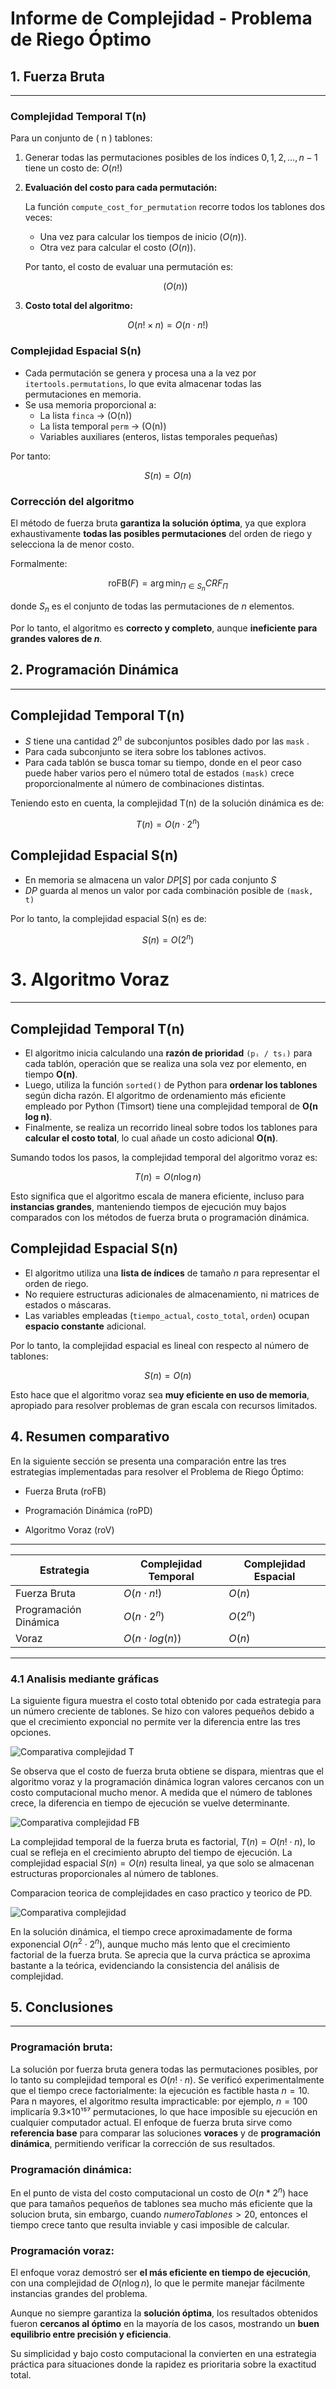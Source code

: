# Informe de Complejidad - Problema de Riego Óptimo

## 1. Fuerza Bruta

---

### Complejidad Temporal T(n)

Para un conjunto de ( n ) tablones:

1. Generar todas las permutaciones posibles de los índices $0, 1, 2, \dots, n-1$ tiene un costo de: $O(n!)$
2. **Evaluación del costo para cada permutación:**
    
    La función `compute_cost_for_permutation` recorre todos los tablones dos veces:
    
    - Una vez para calcular los tiempos de inicio $(O(n))$.
    - Otra vez para calcular el costo $(O(n))$.
    
    Por tanto, el costo de evaluar una permutación es:
    
    $$
    (O(n))
    $$
    
3. **Costo total del algoritmo:**

$$
O(n! \times n) = O(n \cdot n!)
$$

### Complejidad Espacial S(n)

- Cada permutación se genera y procesa una a la vez por `itertools.permutations`, lo que evita almacenar todas las permutaciones en memoria.
- Se usa memoria proporcional a:
    - La lista `finca` → (O(n))
    - La lista temporal `perm` → (O(n))
    - Variables auxiliares (enteros, listas temporales pequeñas)

Por tanto:

$$
S(n) = O(n)
$$

### Corrección del algoritmo

El método de fuerza bruta **garantiza la solución óptima**, ya que explora exhaustivamente **todas las posibles permutaciones** del orden de riego y selecciona la de menor costo.

Formalmente:

$$
\text{roFB}(F) = \arg\min_{\Pi \in S_n} CRF_{\Pi}
$$

donde $S_n$ es el conjunto de todas las permutaciones de $n$ elementos.

Por lo tanto, el algoritmo es **correcto y completo**, aunque **ineficiente para grandes valores de $n$**.

## 2. Programación Dinámica

---

## Complejidad Temporal T(n)

- $S$ tiene una cantidad $2^n$  de subconjuntos posibles dado por las `mask` .
- Para cada subconjunto se itera sobre los tablones activos.
- Para cada tablón se busca tomar su tiempo, donde en el peor caso puede haber varios pero el número total de estados `(mask)` crece proporcionalmente al número de combinaciones distintas.

Teniendo esto en cuenta, la complejidad T(n) de la solución dinámica es de:

$$
T(n) = O(n \cdot 2^n)
$$

## Complejidad Espacial S(n)

- En memoria se almacena un valor $DP[S]$ por cada conjunto $S$
- $DP$ guarda al menos un valor por cada combinación posible de `(mask, t)`

Por lo tanto, la complejidad espacial S(n) es de:

$$
S(n) = O(2^n)
$$

# 3. Algoritmo Voraz

---

## Complejidad Temporal T(n)

- El algoritmo inicia calculando una **razón de prioridad** `(pᵢ / tsᵢ)` para cada tablón, operación que se realiza una sola vez por elemento, en tiempo **O(n)**.
- Luego, utiliza la función `sorted()` de Python para **ordenar los tablones** según dicha razón.
El algoritmo de ordenamiento más eficiente empleado por Python (Timsort) tiene una complejidad temporal de **O(n log n)**.
- Finalmente, se realiza un recorrido lineal sobre todos los tablones para **calcular el costo total**, lo cual añade un costo adicional **O(n)**.

Sumando todos los pasos, la complejidad temporal del algoritmo voraz es:

$$
T(n) = O(n \log n)
$$

Esto significa que el algoritmo escala de manera eficiente, incluso para **instancias grandes**, manteniendo tiempos de ejecución muy bajos comparados con los métodos de fuerza bruta o programación dinámica.

## Complejidad Espacial S(n)

- El algoritmo utiliza una **lista de índices** de tamaño *n* para representar el orden de riego.
- No requiere estructuras adicionales de almacenamiento, ni matrices de estados o máscaras.
- Las variables empleadas (`tiempo_actual`, `costo_total`, `orden`) ocupan **espacio constante** adicional.

Por lo tanto, la complejidad espacial es lineal con respecto al número de tablones:

$$
S(n) = O(n)
$$

Esto hace que el algoritmo voraz sea **muy eficiente en uso de memoria**, apropiado para resolver problemas de gran escala con recursos limitados.

## 4. Resumen comparativo

En la siguiente sección se presenta una comparación entre las tres estrategias implementadas para resolver el Problema de Riego Óptimo:

- Fuerza Bruta (roFB)

- Programación Dinámica (roPD)

- Algoritmo Voraz (roV)

---

| Estrategia | Complejidad Temporal | Complejidad Espacial |
| ---------------------- | -------------------- | -------------------- |
| Fuerza Bruta | $O(n \cdot n!)$  | $O(n)$ |
| Programación Dinámica  | $O(n \cdot 2^n)$ | $O(2^n)$ |
| Voraz | $O(n \cdot log (n))$ | $O(n)$ |

---

### 4.1 Analisis mediante gráficas

La siguiente figura muestra el costo total obtenido por cada estrategia para un número creciente de tablones. Se hizo con valores pequeños debido a que el crecimiento exponcial no permite ver la diferencia entre las tres opciones.

![Comparativa complejidad T](imagenes/complejidades.jpg)

Se observa que el costo de fuerza bruta obtiene se dispara, mientras que el algoritmo voraz y la programación dinámica logran valores cercanos con un costo computacional mucho menor.
A medida que el número de tablones crece, la diferencia en tiempo de ejecución se vuelve determinante.

![Comparativa complejidad FB](imagenes/FB.jpg)

La complejidad temporal de la fuerza bruta es factorial, $T(n)=O(n!⋅n)$, lo cual se refleja en el crecimiento abrupto del tiempo de ejecución. La complejidad espacial $S(n)=O(n)$ resulta lineal, ya que solo se almacenan estructuras proporcionales al número de tablones.

Comparacion teorica de complejidades en caso practico y teorico de PD.

![Comparativa complejidad](imagenes/PD1.png)

En la solución dinámica, el tiempo crece aproximadamente de forma exponencial $O(n^2 \cdot 2^n)$, aunque mucho más lento que el crecimiento factorial de la fuerza bruta. Se aprecia que la curva práctica se aproxima bastante a la teórica, evidenciando la consistencia del análisis de complejidad.

## 5. Conclusiones

---

### Programación bruta:

La solución por fuerza bruta genera todas las permutaciones posibles, por lo tanto su complejidad temporal es
$O(n!⋅n)$.
Se verificó experimentalmente que el tiempo crece factorialmente: la ejecución es factible hasta $n=10$.
Para n mayores, el algoritmo resulta impracticable: por ejemplo, $n=100$ implicaría 9.3×10¹⁵⁷ permutaciones, lo que hace imposible su ejecución en cualquier computador actual.
El enfoque de fuerza bruta sirve como **referencia base** para comparar las soluciones **voraces** y de **programación dinámica**, permitiendo verificar la corrección de sus resultados.

### Programación dinámica:

En el punto de vista del costo computacional un costo de $O(n*2^n)$ hace que para tamaños pequeños de tablones sea mucho más eficiente que la solucion bruta, sin embargo, cuando $numeroTablones > 20$, entonces el tiempo crece tanto que resulta inviable y casi imposible de calcular.

### Programación voraz:

El enfoque voraz demostró ser **el más eficiente en tiempo de ejecución**, con una complejidad de $O(n \log n)$, lo que le permite manejar fácilmente instancias grandes del problema.

Aunque no siempre garantiza la **solución óptima**, los resultados obtenidos fueron **cercanos al óptimo** en la mayoría de los casos, mostrando un **buen equilibrio entre precisión y eficiencia**.

Su simplicidad y bajo costo computacional la convierten en una estrategia práctica para situaciones donde la rapidez es prioritaria sobre la exactitud total.
